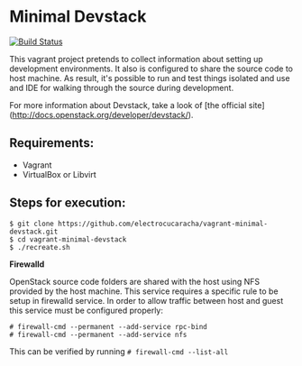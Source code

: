 Minimal Devstack
================

[![Build Status](https://api.travis-ci.org/electrocucaracha/vagrant-minimal-devstack.svg?branch=master)](https://api.travis-ci.org/electrocucaracha/vagrant-minimal-devstack)

This vagrant project pretends to collect information about setting up
development environments. It also is configured to share the source code
to host machine. As result, it's possible to run and test things isolated
and use and IDE for walking through the source during development.

For more information about Devstack, take a look of
[the official site] (http://docs.openstack.org/developer/devstack/).

## Requirements:

  * Vagrant
  * VirtualBox or Libvirt

## Steps for execution:

    $ git clone https://github.com/electrocucaracha/vagrant-minimal-devstack.git
    $ cd vagrant-minimal-devstack
    $ ./recreate.sh

**Firewalld**

OpenStack source code folders are shared with the host using NFS provided by the
host machine. This service requires a specific rule to be setup in firewalld
service.  In order to allow traffic between host and guest this service must be
configured properly:

    # firewall-cmd --permanent --add-service rpc-bind
    # firewall-cmd --permanent --add-service nfs

This can be verified by running `# firewall-cmd --list-all`
